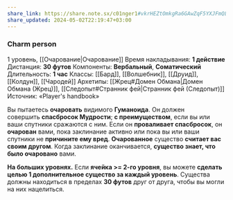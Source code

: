 ```yaml
---
share_link: https://share.note.sx/c01nger1#vkrHEZtOmkgRa6GAwZqF5YXJFmQLJsH1C1IVoxLCLVg
share_updated: 2024-05-02T22:19:47+03:00
---
```

### Charm person
1 уровень, [[Очарование|Очарование]]
Время накладывания: **1 действие**
Дистанция: **30 футов**
Компоненты: **Вербальный**, **Соматический**
Длительность: **1 час**
Классы: [[Бард]], [[Волшебник]], [[Друид]], [[Колдун]], [[Чародей]]
Архетипы: [[Жрец#Домен Обмана|Домен Обмана (Жрец)]], [[Следопыт#Странник фей|Странник фей (Следопыт)]]
Источник: «Player's handbook»

Вы пытаетесь **очаровать** видимого **Гуманоида**. Он должен совершить **спасбросок Мудрости**; **с преимуществом**, если вы или ваши спутники сражаются с ним. Если он **проваливает спасбросок**, он **очарован** вами, пока заклинание активно или пока вы или ваши спутники не **причините ему вред**. **Очарованное** существо **считает вас своим другом**. Когда заклинание оканчивается, **существо знает, что было очаровано** вами.

**На больших уровнях.** Если **ячейка >= 2-го уровня**, вы можете **сделать целью 1 дополнительное существо за каждый уровень**. Существа должны находиться в пределах **30 футов** друг от друга, чтобы вы могли на них нацелиться.